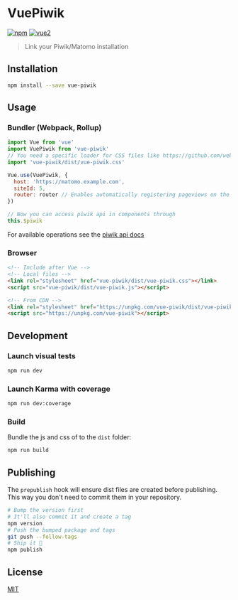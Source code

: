 # VuePiwik

[![npm](https://img.shields.io/npm/v/vue-piwik.svg)](https://www.npmjs.com/package/vue-piwik) [![vue2](https://img.shields.io/badge/vue-2.x-brightgreen.svg)](https://vuejs.org/)

> Link your Piwik/Matomo installation

## Installation

```bash
npm install --save vue-piwik
```

## Usage

### Bundler (Webpack, Rollup)

```js
import Vue from 'vue'
import VuePiwik from 'vue-piwik'
// You need a specific loader for CSS files like https://github.com/webpack/css-loader
import 'vue-piwik/dist/vue-piwik.css'

Vue.use(VuePiwik, {
  host: 'https://matomo.example.com',
  siteId: 5,
  router: router // Enables automatically registering pageviews on the router
})

// Now you can access piwik api in components through
this.$piwik
```

For available operations see the [piwik api docs](https://developer.matomo.org/api-reference/tracking-javascript)

### Browser

```html
<!-- Include after Vue -->
<!-- Local files -->
<link rel="stylesheet" href="vue-piwik/dist/vue-piwik.css"></link>
<script src="vue-piwik/dist/vue-piwik.js"></script>

<!-- From CDN -->
<link rel="stylesheet" href="https://unpkg.com/vue-piwik/dist/vue-piwik.css"></link>
<script src="https://unpkg.com/vue-piwik"></script>
```

## Development

### Launch visual tests

```bash
npm run dev
```

### Launch Karma with coverage

```bash
npm run dev:coverage
```

### Build

Bundle the js and css of to the `dist` folder:

```bash
npm run build
```


## Publishing

The `prepublish` hook will ensure dist files are created before publishing. This
way you don't need to commit them in your repository.

```bash
# Bump the version first
# It'll also commit it and create a tag
npm version
# Push the bumped package and tags
git push --follow-tags
# Ship it 🚀
npm publish
```

## License

[MIT](http://opensource.org/licenses/MIT)
